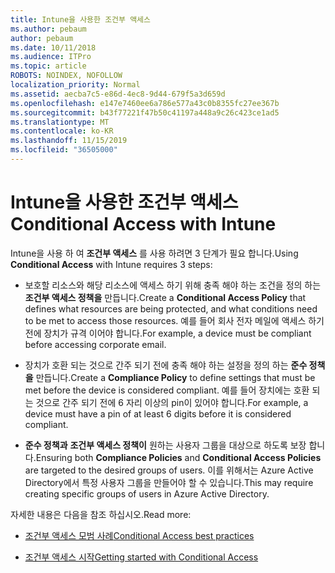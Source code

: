 ```yaml
---
title: Intune을 사용한 조건부 액세스
ms.author: pebaum
author: pebaum
ms.date: 10/11/2018
ms.audience: ITPro
ms.topic: article
ROBOTS: NOINDEX, NOFOLLOW
localization_priority: Normal
ms.assetid: aecba7c5-e86d-4ec8-9d44-679f5a3d659d
ms.openlocfilehash: e147e7460ee6a786e577a43c0b8355fc27ee367b
ms.sourcegitcommit: b43f77221f47b50c41197a448a9c26c423ce1ad5
ms.translationtype: MT
ms.contentlocale: ko-KR
ms.lasthandoff: 11/15/2019
ms.locfileid: "36505000"
---
```

# <a name="conditional-access-with-intune"></a><span data-ttu-id="8b96d-102">Intune을 사용한 조건부 액세스</span><span class="sxs-lookup"><span data-stu-id="8b96d-102">Conditional Access with Intune</span></span>

<span data-ttu-id="8b96d-103">Intune을 사용 하 여 **조건부 액세스** 를 사용 하려면 3 단계가 필요 합니다.</span><span class="sxs-lookup"><span data-stu-id="8b96d-103">Using **Conditional Access** with Intune requires 3 steps:</span></span> 
  
- <span data-ttu-id="8b96d-104">보호할 리소스와 해당 리소스에 액세스 하기 위해 충족 해야 하는 조건을 정의 하는 **조건부 액세스 정책을** 만듭니다.</span><span class="sxs-lookup"><span data-stu-id="8b96d-104">Create a **Conditional Access Policy** that defines what resources are being protected, and what conditions need to be met to access those resources.</span></span> <span data-ttu-id="8b96d-105">예를 들어 회사 전자 메일에 액세스 하기 전에 장치가 규격 이어야 합니다.</span><span class="sxs-lookup"><span data-stu-id="8b96d-105">For example, a device must be compliant before accessing corporate email.</span></span> 
    
- <span data-ttu-id="8b96d-106">장치가 호환 되는 것으로 간주 되기 전에 충족 해야 하는 설정을 정의 하는 **준수 정책을** 만듭니다.</span><span class="sxs-lookup"><span data-stu-id="8b96d-106">Create a **Compliance Policy** to define settings that must be met before the device is considered compliant.</span></span> <span data-ttu-id="8b96d-107">예를 들어 장치에는 호환 되는 것으로 간주 되기 전에 6 자리 이상의 pin이 있어야 합니다.</span><span class="sxs-lookup"><span data-stu-id="8b96d-107">For example, a device must have a pin of at least 6 digits before it is considered compliant.</span></span> 
    
- <span data-ttu-id="8b96d-108">**준수 정책과** **조건부 액세스 정책이** 원하는 사용자 그룹을 대상으로 하도록 보장 합니다.</span><span class="sxs-lookup"><span data-stu-id="8b96d-108">Ensuring both **Compliance Policies** and **Conditional Access Policies** are targeted to the desired groups of users.</span></span> <span data-ttu-id="8b96d-109">이를 위해서는 Azure Active Directory에서 특정 사용자 그룹을 만들어야 할 수 있습니다.</span><span class="sxs-lookup"><span data-stu-id="8b96d-109">This may require creating specific groups of users in Azure Active Directory.</span></span> 
    
<span data-ttu-id="8b96d-110">자세한 내용은 다음을 참조 하십시오.</span><span class="sxs-lookup"><span data-stu-id="8b96d-110">Read more:</span></span>
  
- [<span data-ttu-id="8b96d-111">조건부 액세스 모범 사례</span><span class="sxs-lookup"><span data-stu-id="8b96d-111">Conditional Access best practices</span></span>](https://docs.microsoft.com/azure/active-directory/conditional-access/best-practices)
    
- [<span data-ttu-id="8b96d-112">조건부 액세스 시작</span><span class="sxs-lookup"><span data-stu-id="8b96d-112">Getting started with Conditional Access </span></span>](https://docs.microsoft.com/azure/active-directory/active-directory-conditional-access-azure-portal-get-started)
    

